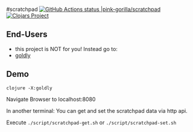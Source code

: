 #scratchpad [![GitHub Actions status |pink-gorilla/scratchpad](https://github.com/pink-gorilla/scratchpad/workflows/CI/badge.svg)](https://github.com/pink-gorilla/scratchpad/actions?workflow=CI)[![Clojars Project](https://img.shields.io/clojars/v/org.pinkgorilla/scratchpad.svg)](https://clojars.org/org.pinkgorilla/scratchpad)


## End-Users
- this project is NOT for you! Instead go to:
- [goldly](https://github.com/pink-gorilla/goldly)

## Demo

```
clojure -X:goldly
```

Navigate Browser to localhost:8080

In another terminal:
You can get and set the scratchpad data via http api.

Execute `./script/scratchpad-get.sh` or `./script/scratchpad-set.sh`


